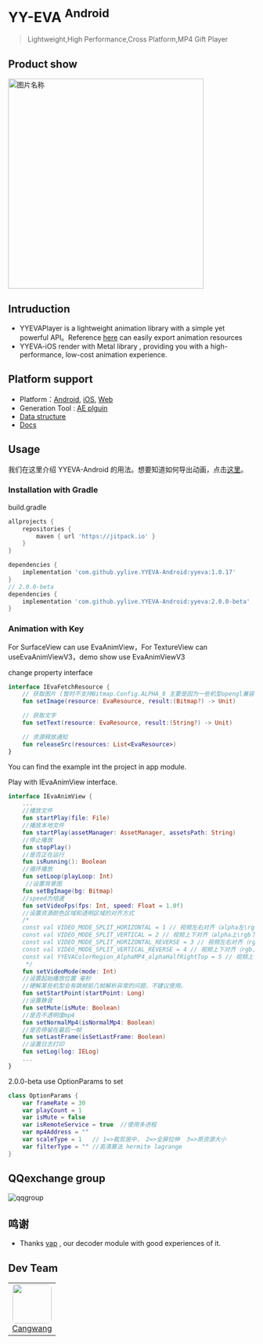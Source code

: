 # YY-EVA <sup>Android</sup>
> Lightweight,High Performance,Cross Platform,MP4 Gift Player

## Product show

<img src="./resource/out_3.gif" width = "399" height = "428" alt="图片名称" align=center /> 

## Intruduction
+ YYEVAPlayer is a lightweight animation library with a simple yet powerful API。Reference [here](https://github.com/yylive/YYEVA/blob/main/YYEVA%E8%AE%BE%E8%AE%A1%E8%A7%84%E8%8C%83.md) can easily export animation resources
+ YYEVA-iOS render with Metal library , providing you with a high-performance, low-cost animation experience.

## Platform support
+ Platform：[Android](https://github.com/yylive/YYEVA-Android), [iOS](https://github.com/yylive/YYEVA-iOS), [Web](https://github.com/yylive/YYEVA-Web)
+ Generation Tool : [AE plguin](https://github.com/yylive/YYEVA/tree/main/AEP)
+ [Data structure](https://github.com/yylive/YYEVA/blob/main/%E6%95%B0%E6%8D%AE%E7%BB%93%E6%9E%84.md)
+ [Docs](https://github.com/yylive/YYEVA)

## Usage

我们在这里介绍 YYEVA-Android 的用法。想要知道如何导出动画，点击[这里](https://github.com/yylive/YYEVA/blob/main/YYEVA%E8%AE%BE%E8%AE%A1%E8%A7%84%E8%8C%83.md)。

### Installation with Gradle
build.gradle
```groovy
allprojects {
	repositories {
		maven { url 'https://jitpack.io' }
	}
}
```

```groovy
dependencies {
	implementation 'com.github.yylive.YYEVA-Android:yyeva:1.0.17'
}
// 2.0.0-beta
dependencies {
    implementation 'com.github.yylive.YYEVA-Android:yyeva:2.0.0-beta'
}
```

### Animation with Key
For SurfaceView can use EvaAnimView，For TextureView can useEvaAnimViewV3，demo show use EvaAnimViewV3

change property interface
```kotlin
interface IEvaFetchResource {
    // 获取图片 (暂时不支持Bitmap.Config.ALPHA_8 主要是因为一些机型opengl兼容问题)
    fun setImage(resource: EvaResource, result:(Bitmap?) -> Unit)

    // 获取文字
    fun setText(resource: EvaResource, result:(String?) -> Unit)

    // 资源释放通知
    fun releaseSrc(resources: List<EvaResource>)
}
```
You can find the example int the project in app module.

Play with IEvaAnimView interface.
```kotlin
interface IEvaAnimView {
    ...
    //播放文件
    fun startPlay(file: File)
    //播放本地文件
    fun startPlay(assetManager: AssetManager, assetsPath: String)
    //停止播放
    fun stopPlay()
    //是否正在运行
    fun isRunning(): Boolean
    //循环播放
    fun setLoop(playLoop: Int)
     //设置背景图
    fun setBgImage(bg: Bitmap)
    //speed为倍速
    fun setVideoFps(fps: Int, speed: Float = 1.0f)
    //设置资源颜色区域和透明区域的对齐方式
    /*
    const val VIDEO_MODE_SPLIT_HORIZONTAL = 1 // 视频左右对齐（alpha左\rgb右）
    const val VIDEO_MODE_SPLIT_VERTICAL = 2 // 视频上下对齐（alpha上\rgb下）
    const val VIDEO_MODE_SPLIT_HORIZONTAL_REVERSE = 3 // 视频左右对齐（rgb左\alpha右）
    const val VIDEO_MODE_SPLIT_VERTICAL_REVERSE = 4 // 视频上下对齐（rgb上\alpha下）
    const val YYEVAColorRegion_AlphaMP4_alphaHalfRightTop = 5 // 视频上下对齐（rgb上\alpha下）1/4 elpha
     */
    fun setVideoMode(mode: Int)
    //设置起始播放位置 毫秒
    //硬解某些机型会有跳帧前几帧解析异常的问题，不建议使用。
    fun setStartPoint(startPoint: Long)
    //设置静音
    fun setMute(isMute: Boolean)
    //是否不透明度mp4
    fun setNormalMp4(isNormalMp4: Boolean)
    //是否停留在最后一帧
    fun setLastFrame(isSetLastFrame: Boolean)
    //设置日志打印
    fun setLog(log: IELog)
    ...
}
```
2.0.0-beta use OptionParams to set
```kotlin
class OptionParams {
    var frameRate = 30
    var playCount = 1
    var isMute = false
    var isRemoteService = true  //使用多进程
    var mp4Address = ""
    var scaleType = 1   // 1=>裁剪居中， 2=>全屏拉伸  3=>原资源大小
    var filterType = "" //高清算法 hermite lagrange
}
```

## QQexchange group
![qqgroup](https://github.com/yylive/YYEVA/blob/main/img/qqgroup.png)

## 鸣谢 
+ Thanks [vap](https://github.com/Tencent/vap) , our decoder module with good experiences of it.

## Dev Team
<table>
  <tbody>
    <tr>
      <td align="center" valign="top">
        <img style="border-radius:8px" width="80" height="80" src="https://avatars.githubusercontent.com/u/10419150?v=4">
        <br>
        <a href="https://github.com/cangwang">Cangwang</a>
      </td>
     </tr>
  </tbody>
</table>


 
